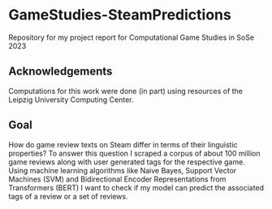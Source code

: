 # GameStudies-SteamPredictions
Repository for my project report for Computational Game Studies in SoSe 2023

## Acknowledgements
Computations for this work were done (in part) using resources of the Leipzig University Computing Center.

## Goal
How do game review texts on Steam differ in terms of their linguistic properties? To answer this question I scraped a corpus of about 100 million game reviews along with user generated tags for the respective game. Using machine learning algorithms like Naive Bayes, Support Vector Machines (SVM) and Bidirectional Encoder Representations from Transformers (BERT) I want to check if my model can predict the associated tags of a review or a set of reviews.
